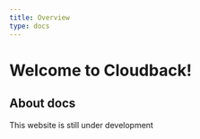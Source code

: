 ```yaml
---
title: Overview
type: docs
---
```


# Welcome to Cloudback!

## About docs

This website is still under development
